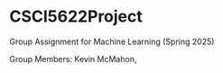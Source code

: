 # CSCI5622Project
Group Assignment for Machine Learning (Spring 2025)

Group Members: Kevin McMahon, 

